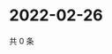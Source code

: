 # 2022-02-26

共 0 条

<!-- BEGIN WEIBO -->
<!-- 最后更新时间 Sat Feb 26 2022 15:13:03 GMT+0800 (China Standard Time) -->

<!-- END WEIBO -->
